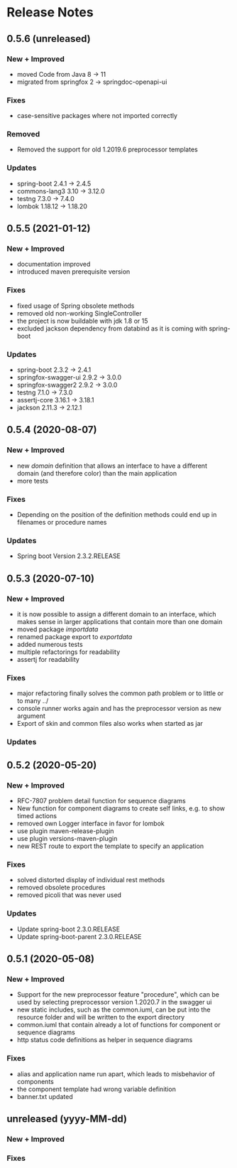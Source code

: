 # Release Notes

## 0.5.6 (unreleased)

### New + Improved
* moved Code from Java 8 -> 11
* migrated from springfox 2 -> springdoc-openapi-ui 

### Fixes
* case-sensitive packages where not imported correctly

### Removed
* Removed the support for old 1.2019.6 preprocessor templates 

### Updates
* spring-boot             2.4.1 -> 2.4.5
* commons-lang3           3.10 -> 3.12.0
* testng                  7.3.0 -> 7.4.0
* lombok                  1.18.12 -> 1.18.20

## 0.5.5 (2021-01-12)

### New + Improved
* documentation improved
* introduced maven prerequisite version

### Fixes
* fixed usage of Spring obsolete methods
* removed old non-working SingleController
* the project is now buildable with jdk 1.8 or 15
* excluded jackson dependency from databind as it is coming with spring-boot

### Updates
* spring-boot             2.3.2 -> 2.4.1
* springfox-swagger-ui    2.9.2 -> 3.0.0
* springfox-swagger2      2.9.2 -> 3.0.0
* testng                  7.1.0 -> 7.3.0
* assertj-core            3.16.1 -> 3.18.1
* jackson                 2.11.3 -> 2.12.1

## 0.5.4 (2020-08-07)

### New + Improved
* new _domain_ definition that allows an interface to have a different domain (and therefore color) than the main application
* more tests

### Fixes
* Depending on the position of the definition methods could end up in filenames or procedure names  

### Updates
- Spring boot Version 2.3.2.RELEASE

## 0.5.3 (2020-07-10)

### New + Improved

- it is now possible to assign a different domain to an interface, which makes sense in larger applications that contain more than one domain
- moved package _importdata_
- renamed package export to _exportdata_
- added numerous tests
- multiple refactorings for readability
- assertj for readability

### Fixes

- major refactoring finally solves the common path problem or to little or to many ../ 
- console runner works again and has the preprocessor version as new argument
- Export of skin and common files also works when started as jar

### Updates


## 0.5.2 (2020-05-20)

### New + Improved
- RFC-7807 problem detail function for sequence diagrams
- New function for component diagrams to create self links, e.g. to show timed actions
- removed own Logger interface in favor for lombok
- use plugin maven-release-plugin
- use plugin versions-maven-plugin 
- new REST route to export the template to specify an application

### Fixes
- solved distorted display of individual rest methods
- removed obsolete procedures
- removed picoli that was never used

### Updates
- Update spring-boot 2.3.0.RELEASE
- Update spring-boot-parent 2.3.0.RELEASE

## 0.5.1 (2020-05-08)

### New + Improved
- Support for the new preprocessor feature "procedure", which can be used by selecting preprocessor version 1.2020.7 in the swagger ui
- new static includes, such as the common.iuml, can be put into the resource folder and will be written to the export directory
- common.iuml that contain already a lot of functions for component or sequence diagrams
- http status code definitions as helper in sequence diagrams

### Fixes
- alias and application name run apart, which leads to misbehavior of components
- the component template had wrong variable definition 
- banner.txt updated

## unreleased (yyyy-MM-dd)

### New + Improved

### Fixes
